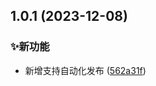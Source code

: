 

## 1.0.1 (2023-12-08)


### ✨新功能

* 新增支持自动化发布 ([562a31f](https://github.com/Talent-HYJ/ts-library-scaffolding/commit/562a31faced7dbb9d700083eee28e95995f4b26e))





